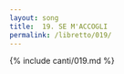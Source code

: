 ```yaml
---
layout: song
title:  19. SE M'ACCOGLI
permalink: /libretto/019/
---
```

{% include canti/019.md %}   